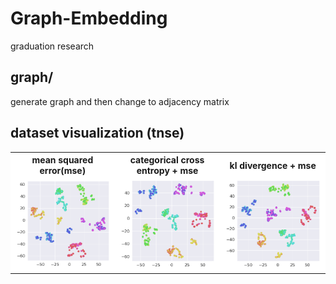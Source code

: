# Graph-Embedding
graduation research

## graph/
generate graph and then change to adjacency matrix

## dataset visualization (tnse)
<table style="background-color:white;">
  <tr> 
    <th>mean squared error(mse)</th><th>categorical cross entropy + mse</th><th>kl divergence + mse</th>
  </tr>
  <tr>
    <td><img width="270" src="./image/mse_tsne.png"></img></td>
    <td><img width="270" src="./image/cce_tsne.png"></img></td>
    <td><img width="270" src="./image/kld_tsne.png"></img></td>
  </tr>
</table>
